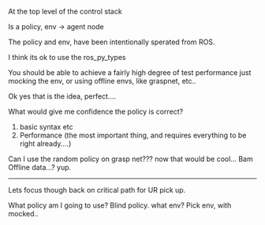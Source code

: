 
At the top level of the control stack

Is a policy, env -> agent node

The policy and env, have been intentionally sperated from ROS.

I think its ok to use the ros_py_types

You should be able to achieve a fairly high degree of test performance just mocking the env, or using offline envs, like graspnet, etc..

Ok yes that is the idea, perfect....

What would give me confidence the policy is correct?

1. basic syntax etc
2. Performance (the most important thing, and requires everything to be right already....)

Can I use the random policy on grasp net??? now that would be cool...
Bam Offline data...? yup.

---
Lets focus though back on critical path for UR pick up.

What policy am I going to use? Blind policy. what env? Pick env, with mocked..